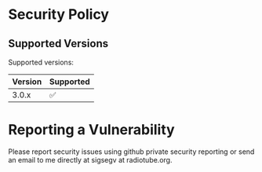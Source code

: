 # Security Policy

## Supported Versions

Supported versions:

| Version | Supported          |
| ------- | ------------------ |
| 3.0.x   | :white_check_mark: |

# Reporting a Vulnerability

Please report security issues using github private security reporting or send an email to me directly at sigsegv at radiotube.org.
